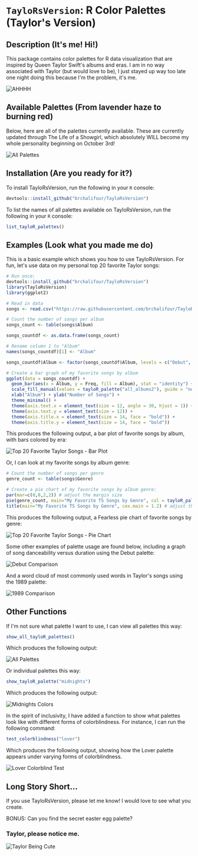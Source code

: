 # `TayloRsVersion`: R Color Palettes (Taylor's Version)

## Description (It's me! Hi!)

This package contains color palettes for R data visualization that are inspired by Queen Taylor Swift's albums and eras. I am in no way associated with Taylor (but would love to be), I just stayed up way too late one night doing this because I'm the problem, it's me.

![AHHHH](https://media.giphy.com/media/5ymIg7UX6i7F6/giphy.gif?cid=ecf05e47ahruwlhll6avsxs1yt608siwacdeln2mvvjc5pgc&rid=giphy.gif&ct=g)

## Available Palettes (From lavender haze to burning red)

Below, here are all of the palettes currently available. These are currently updated through The Life of a Showgirl, which absolutely WILL become my whole personality beginning on October 3rd!

![All Palettes](images/allTayloRs.jpg)

## Installation (Are you ready for it?)

To install TayloRsVersion, run the following in your `R` console:

``` r
devtools::install_github("brchalifour/TayloRsVersion")
```

To list the names of all palettes available on TayloRsVersion, run the following in your `R` console:

``` r
list_tayloR_palettes()
```

## Examples (Look what you made me do)

This is a basic example which shows you how to use TayloRsVersion. For fun, let's use data on my personal top 20 favorite Taylor songs:

``` r
# Run once: 
devtools::install_github("brchalifour/TayloRsVersion")
library(TayloRsVersion)
library(ggplot2)

# Read in data
songs <- read.csv("https://raw.githubusercontent.com/brchalifour/TayloRsVersion/master/TS_data.csv")

# Count the number of songs per album
songs_count <- table(songs$Album)

songs_countdf <- as.data.frame(songs_count)

# Rename column 1 to "Album"
names(songs_countdf)[1] <- "Album"

songs_countdf$Album <- factor(songs_countdf$Album, levels = c("Debut", "Fearless (TV)", "Speak Now (TV)", "Red (TV)", "Nineteen Eighty-Nine", "Reputation", "Lover", "Folklore", "Evermore", "Midnights"))

# Create a bar graph of my favorite songs by album
ggplot(data = songs_countdf) + 
  geom_bar(aes(x = Album, y = Freq, fill = Album), stat = "identity") + 
  scale_fill_manual(values = tayloR_palette("all_albums2"), guide = "none") + 
  xlab("Album") + ylab("Number of Songs") + 
  theme_minimal() +
  theme(axis.text.x = element_text(size = 12, angle = 30, hjust = 1)) +
  theme(axis.text.y = element_text(size = 12)) +
  theme(axis.title.x = element_text(size = 14, face = "bold")) +
  theme(axis.title.y = element_text(size = 14, face = "bold")) 
```
This produces the following output, a bar plot of favorite songs by album, with bars colored by era:

![Top 20 Favorite Taylor Songs - Bar Plot](images/Bar_plot_songs.png)

Or, I can look at my favorite songs by album genre:

``` r
# Count the number of songs per genre
genre_count <- table(songs$Genre)

# Create a pie chart of my favorite songs by album genre:
par(mar=c(0,0,2,2)) # adjust the margin size
pie(genre_count, main="My Favorite TS Songs by Genre", col = tayloR_palette("fearless_TV2"), radius = 1.5)
title(main="My Favorite TS Songs by Genre", cex.main = 1.2) # adjust the title size
```
This produces the following output, a Fearless pie chart of favorite songs by genre:

![Top 20 Favorite Taylor Songs - Pie Chart](images/fearless_pie.png)

Some other examples of palette usage are found below, including a graph of song danceability versus duration using the Debut palette:

![Debut Comparison](images/Debut_Comparison.png)

And a word cloud of most commonly used words in Taylor's songs using the 1989 palette:

![1989 Comparison](images/1989_Comparison.png)

## Other Functions

If I'm not sure what palette I want to use, I can view all palettes this way:

``` r
show_all_tayloR_palettes()
```
Which produces the following output:

![All Palettes](images/showall.jpeg)

Or individual palettes this way:

``` r
show_tayloR_palette("midnights")
```
Which produces the following output:

![Midnights Colors](images/midnights.png)

In the spirit of inclusivity, I have added a function to show what palettes look like with different forms of colorblindness. For instance, I can run the following command:

``` r
test_colorblindness("lover")
```
Which produces the following output, showing how the Lover palette appears under varying forms of colorblindness.

![Lover Colorblind Test](images/lover_tcb.png)

## Long Story Short...

If you use TayloRsVersion, please let me know! I would love to see what you create. 

BONUS: Can you find the secret easter egg palette?

### Taylor, please notice me.

![Taylor Being Cute](https://media.giphy.com/media/17YGKHTrrkOV8XdPWi/giphy.gif?cid=ecf05e47wkkvos9j71m9goid571svpxvi902utab5zy1vfij&rid=giphy.gif&ct=g)

